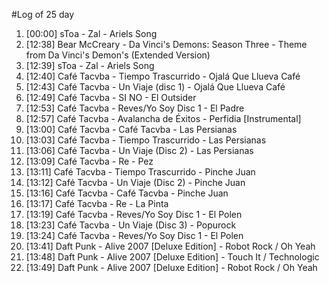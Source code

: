 #Log of 25 day

1. [00:00] sToa - Zal - Ariels Song
1. [12:38] Bear McCreary - Da Vinci's Demons: Season Three - Theme from Da Vinci's Demon's (Extended Version)
1. [12:39] sToa - Zal - Ariels Song
1. [12:40] Café Tacvba - Tiempo Trascurrido - Ojalá Que Llueva Café
1. [12:43] Café Tacvba - Un Viaje (disc 1) - Ojalá Que Llueva Café
1. [12:49] Café Tacvba - SI NO - El Outsider
1. [12:53] Café Tacvba - Reves/Yo Soy Disc 1 - El Padre
1. [12:57] Café Tacvba - Avalancha de Éxitos - Perfidia [Instrumental]
1. [13:00] Café Tacvba - Café Tacvba - Las Persianas
1. [13:03] Café Tacvba - Tiempo Trascurrido - Las Persianas
1. [13:06] Café Tacvba - Un Viaje (Disc 2) - Las Persianas
1. [13:09] Café Tacvba - Re - Pez
1. [13:11] Café Tacvba - Tiempo Trascurrido - Pinche Juan
1. [13:12] Café Tacvba - Un Viaje (Disc 2) - Pinche Juan
1. [13:16] Café Tacvba - Café Tacvba - Pinche Juan
1. [13:17] Café Tacvba - Re - La Pinta
1. [13:19] Café Tacvba - Reves/Yo Soy Disc 1 - El Polen
1. [13:23] Café Tacvba - Un Viaje (Disc 3) - Popurock
1. [13:24] Café Tacvba - Reves/Yo Soy Disc 1 - El Polen
1. [13:41] Daft Punk - Alive 2007 [Deluxe Edition] - Robot Rock / Oh Yeah
1. [13:48] Daft Punk - Alive 2007 [Deluxe Edition] - Touch It / Technologic
1. [13:49] Daft Punk - Alive 2007 [Deluxe Edition] - Robot Rock / Oh Yeah
